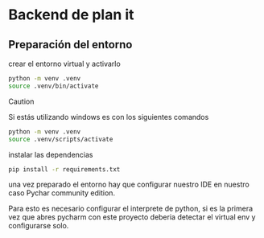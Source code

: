 # Backend de plan it

## Preparación del entorno
crear el entorno virtual y activarlo
```bash
python -m venv .venv
source .venv/bin/activate
```
> [!CAUTION]
> Si estás utilizando windows es con los siguientes comandos

```bash
python -m venv .venv
source .venv/scripts/activate
```
instalar las dependencias
```bash
pip install -r requirements.txt
```

una vez preparado el entorno hay que configurar nuestro IDE en nuestro caso Pychar community edition.

Para esto es necesario configurar el interprete de python, si es la primera vez que abres pycharm con este proyecto deberia detectar el virtual env y configurarse solo.

